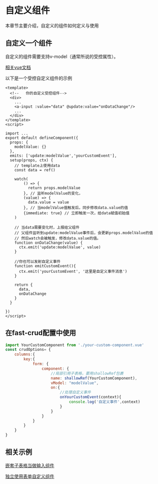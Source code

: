 # 自定义组件

本章节主要介绍，自定义的组件如何定义与使用

## 自定义一个组件

自定义的组件需要支持v-model（通常所说的受控属性）。

[相关vue文档](https://v3.cn.vuejs.org/guide/component-custom-events.html#v-model-参数)


以下是一个受控自定义组件的示例

```vue
<template>
  <!--   你的自定义受控组件-->
  <div>
    ...
    <a-input :value="data" @update:value="onDataChange"/>
    ...
  </div>
</template>
<script>

import ...
export default defineComponent({
  props: {
    modelValue: {}
  },
  emits: ['update:modelValue','yourCustomEvent'],
  setup(props, ctx) {
    // template上使用data
    const data = ref()

    watch(
        () => {
          return props.modelValue
        }, // 监听modelValue的变化，
        (value) => {
          data.value = value
        }, // 当modelValue值触发后，同步修改data.value的值
        {immediate: true} // 立即触发一次，给data赋值初始值
    )

    // 当data需要变化时，上报给父组件
    // 父组件监听到update:modelValue事件后，会更新props.modelValue的值
    // 然后watch会被触发，修改data.value的值。
    function onDataChange(value) {
      ctx.emit('update:modelValue', value)
    }
    
    //你也可以发射自定义事件
    function emitCustomEvent(){
      ctx.emit('yourCustomEvent', '这里是自定义事件消息')
    }

    return {
      data,
      onDataChange
    }
  }

})
</script>
```

## 在fast-crud配置中使用

```js
import YourCustomComponent from './your-custom-component.vue'
const crudOptions= {
    columns:{
        key:{
            form: {
                component: {
                    //局部引用子表格，要用shallowRef包裹
                    name: shallowRef(YourCustomComponent),
                    vModel: "modelValue",
                    on:{
                        //处理自定义事件
                        onYourCustomEvent(context){
                            console.log('自定义事件',context)
                        }
                    }
                }
            }
        }
    }
}
```


## 相关示例

[嵌套子表格当做输入组件](http://fast-crud.docmirror.cn/antdv/#/crud/advanced/nest)


[独立使用表单自定义组件](http://fast-crud.docmirror.cn/antdv/#/crud/feature/local-v-model)

